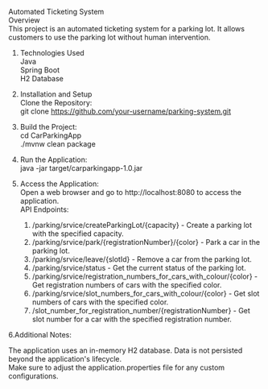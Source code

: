 Automated Ticketing System  
Overview  
This project is an automated ticketing system for a parking lot. It allows customers to use the parking lot without human intervention.   

1. Technologies Used  
    Java  
    Spring Boot  
    H2 Database  
   
2. Installation and Setup  
   Clone the Repository:  
   git clone https://github.com/your-username/parking-system.git  

3. Build the Project:  
   cd CarParkingApp  
   ./mvnw clean package  
 
4. Run the Application:   
   java -jar target/carparkingapp-1.0.jar  

5. Access the Application:  
   Open a web browser and go to http://localhost:8080 to access the application.  
   API Endpoints:  

   1. /parking/srvice/createParkingLot/{capacity} - Create a parking lot with the specified capacity.  
   2. /parking/srvice/park/{registrationNumber}/{color} - Park a car in the parking lot.  
   3. /parking/srvice/leave/{slotId} - Remove a car from the parking lot.  
   4. /parking/srvice/status - Get the current status of the parking lot.  
   5. /parking/srvice/registration_numbers_for_cars_with_colour/{color} - Get registration numbers of cars with the specified color.  
   6. /parking/srvice/slot_numbers_for_cars_with_colour/{color} - Get slot numbers of cars with the specified color.  
   7. /slot_number_for_registration_number/{registrationNumber} - Get slot number for a car with the specified registration number.  

6.Additional Notes:  

The application uses an in-memory H2 database. Data is not persisted beyond the application's lifecycle.  
Make sure to adjust the application.properties file for any custom configurations.  
